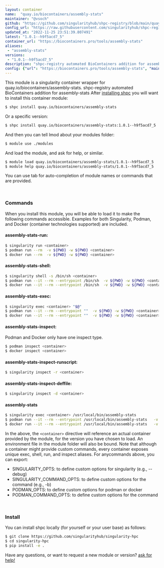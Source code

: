 ```yaml
---
layout: container
name:  "quay.io/biocontainers/assembly-stats"
maintainer: "@vsoch"
github: "https://github.com/singularityhub/shpc-registry/blob/main/quay.io/biocontainers/assembly-stats/container.yaml"
config_url: "https://raw.githubusercontent.com/singularityhub/shpc-registry/main/quay.io/biocontainers/assembly-stats/container.yaml"
updated_at: "2022-11-25 23:51:39.807491"
latest: "1.0.1--h9f5acd7_5"
container_url: "https://biocontainers.pro/tools/assembly-stats"
aliases:
 - "assembly-stats"
versions:
 - "1.0.1--h9f5acd7_5"
description: "shpc-registry automated BioContainers addition for assembly-stats"
config: {"url": "https://biocontainers.pro/tools/assembly-stats", "maintainer": "@vsoch", "description": "shpc-registry automated BioContainers addition for assembly-stats", "latest": {"1.0.1--h9f5acd7_5": "sha256:13419ab79fc4f9e10acd8c34c8e7ca1ed37dcffdaa6b6b8950ae5e2228209229"}, "tags": {"1.0.1--h9f5acd7_5": "sha256:13419ab79fc4f9e10acd8c34c8e7ca1ed37dcffdaa6b6b8950ae5e2228209229"}, "docker": "quay.io/biocontainers/assembly-stats", "aliases": {"assembly-stats": "/usr/local/bin/assembly-stats"}}
---
```


This module is a singularity container wrapper for quay.io/biocontainers/assembly-stats.
shpc-registry automated BioContainers addition for assembly-stats
After [installing shpc](#install) you will want to install this container module:


```bash
$ shpc install quay.io/biocontainers/assembly-stats
```

Or a specific version:

```bash
$ shpc install quay.io/biocontainers/assembly-stats:1.0.1--h9f5acd7_5
```

And then you can tell lmod about your modules folder:

```bash
$ module use ./modules
```

And load the module, and ask for help, or similar.

```bash
$ module load quay.io/biocontainers/assembly-stats/1.0.1--h9f5acd7_5
$ module help quay.io/biocontainers/assembly-stats/1.0.1--h9f5acd7_5
```

You can use tab for auto-completion of module names or commands that are provided.

<br>

### Commands

When you install this module, you will be able to load it to make the following commands accessible.
Examples for both Singularity, Podman, and Docker (container technologies supported) are included.

#### assembly-stats-run:

```bash
$ singularity run <container>
$ podman run --rm  -v ${PWD} -w ${PWD} <container>
$ docker run --rm  -v ${PWD} -w ${PWD} <container>
```

#### assembly-stats-shell:

```bash
$ singularity shell -s /bin/sh <container>
$ podman run --it --rm --entrypoint /bin/sh  -v ${PWD} -w ${PWD} <container>
$ docker run --it --rm --entrypoint /bin/sh  -v ${PWD} -w ${PWD} <container>
```

#### assembly-stats-exec:

```bash
$ singularity exec <container> "$@"
$ podman run --it --rm --entrypoint ""  -v ${PWD} -w ${PWD} <container> "$@"
$ docker run --it --rm --entrypoint ""  -v ${PWD} -w ${PWD} <container> "$@"
```

#### assembly-stats-inspect:

Podman and Docker only have one inspect type.

```bash
$ podman inspect <container>
$ docker inspect <container>
```

#### assembly-stats-inspect-runscript:

```bash
$ singularity inspect -r <container>
```

#### assembly-stats-inspect-deffile:

```bash
$ singularity inspect -d <container>
```


#### assembly-stats

```bash
$ singularity exec <container> /usr/local/bin/assembly-stats
$ podman run --it --rm --entrypoint /usr/local/bin/assembly-stats   -v ${PWD} -w ${PWD} <container> -c " $@"
$ docker run --it --rm --entrypoint /usr/local/bin/assembly-stats   -v ${PWD} -w ${PWD} <container> -c " $@"
```



In the above, the `<container>` directive will reference an actual container provided
by the module, for the version you have chosen to load. An environment file in the
module folder will also be bound. Note that although a container
might provide custom commands, every container exposes unique exec, shell, run, and
inspect aliases. For anycommands above, you can export:

 - SINGULARITY_OPTS: to define custom options for singularity (e.g., --debug)
 - SINGULARITY_COMMAND_OPTS: to define custom options for the command (e.g., -b)
 - PODMAN_OPTS: to define custom options for podman or docker
 - PODMAN_COMMAND_OPTS: to define custom options for the command

<br>

### Install

You can install shpc locally (for yourself or your user base) as follows:

```bash
$ git clone https://github.com/singularityhub/singularity-hpc
$ cd singularity-hpc
$ pip install -e .
```

Have any questions, or want to request a new module or version? [ask for help!](https://github.com/singularityhub/singularity-hpc/issues)